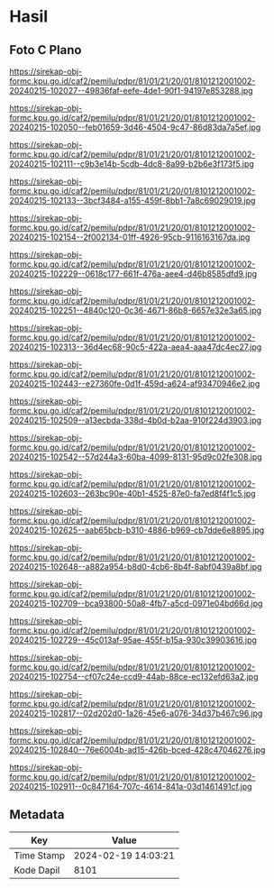 # Hasil

## Foto C Plano

https://sirekap-obj-formc.kpu.go.id/caf2/pemilu/pdpr/81/01/21/20/01/8101212001002-20240215-102027--49836faf-eefe-4de1-90f1-94197e853288.jpg

https://sirekap-obj-formc.kpu.go.id/caf2/pemilu/pdpr/81/01/21/20/01/8101212001002-20240215-102050--feb01659-3d46-4504-9c47-86d83da7a5ef.jpg

https://sirekap-obj-formc.kpu.go.id/caf2/pemilu/pdpr/81/01/21/20/01/8101212001002-20240215-102111--c9b3e14b-5cdb-4dc8-8a99-b2b6e3f173f5.jpg

https://sirekap-obj-formc.kpu.go.id/caf2/pemilu/pdpr/81/01/21/20/01/8101212001002-20240215-102133--3bcf3484-a155-459f-8bb1-7a8c69029019.jpg

https://sirekap-obj-formc.kpu.go.id/caf2/pemilu/pdpr/81/01/21/20/01/8101212001002-20240215-102154--2f002134-01ff-4926-95cb-9116163167da.jpg

https://sirekap-obj-formc.kpu.go.id/caf2/pemilu/pdpr/81/01/21/20/01/8101212001002-20240215-102229--0618c177-661f-476a-aee4-d46b8585dfd9.jpg

https://sirekap-obj-formc.kpu.go.id/caf2/pemilu/pdpr/81/01/21/20/01/8101212001002-20240215-102251--4840c120-0c36-4671-86b8-6657e32e3a65.jpg

https://sirekap-obj-formc.kpu.go.id/caf2/pemilu/pdpr/81/01/21/20/01/8101212001002-20240215-102313--36d4ec68-90c5-422a-aea4-aaa47dc4ec27.jpg

https://sirekap-obj-formc.kpu.go.id/caf2/pemilu/pdpr/81/01/21/20/01/8101212001002-20240215-102443--e27360fe-0d1f-459d-a624-af93470946e2.jpg

https://sirekap-obj-formc.kpu.go.id/caf2/pemilu/pdpr/81/01/21/20/01/8101212001002-20240215-102509--a13ecbda-338d-4b0d-b2aa-910f224d3903.jpg

https://sirekap-obj-formc.kpu.go.id/caf2/pemilu/pdpr/81/01/21/20/01/8101212001002-20240215-102542--57d244a3-60ba-4099-8131-95d9c02fe308.jpg

https://sirekap-obj-formc.kpu.go.id/caf2/pemilu/pdpr/81/01/21/20/01/8101212001002-20240215-102603--263bc90e-40b1-4525-87e0-fa7ed8f4f1c5.jpg

https://sirekap-obj-formc.kpu.go.id/caf2/pemilu/pdpr/81/01/21/20/01/8101212001002-20240215-102625--aab65bcb-b310-4886-b969-cb7dde6e8895.jpg

https://sirekap-obj-formc.kpu.go.id/caf2/pemilu/pdpr/81/01/21/20/01/8101212001002-20240215-102648--a882a954-b8d0-4cb6-8b4f-8abf0439a8bf.jpg

https://sirekap-obj-formc.kpu.go.id/caf2/pemilu/pdpr/81/01/21/20/01/8101212001002-20240215-102709--bca93800-50a8-4fb7-a5cd-0971e04bd66d.jpg

https://sirekap-obj-formc.kpu.go.id/caf2/pemilu/pdpr/81/01/21/20/01/8101212001002-20240215-102729--45c013af-95ae-455f-b15a-930c39903616.jpg

https://sirekap-obj-formc.kpu.go.id/caf2/pemilu/pdpr/81/01/21/20/01/8101212001002-20240215-102754--cf07c24e-ccd9-44ab-88ce-ec132efd63a2.jpg

https://sirekap-obj-formc.kpu.go.id/caf2/pemilu/pdpr/81/01/21/20/01/8101212001002-20240215-102817--02d202d0-1a26-45e6-a076-34d37b467c96.jpg

https://sirekap-obj-formc.kpu.go.id/caf2/pemilu/pdpr/81/01/21/20/01/8101212001002-20240215-102840--76e6004b-ad15-426b-bced-428c47046276.jpg

https://sirekap-obj-formc.kpu.go.id/caf2/pemilu/pdpr/81/01/21/20/01/8101212001002-20240215-102911--0c847164-707c-4614-841a-03d1461491cf.jpg


## Metadata

| Key        | Value               |
| ---------- | ------------------- |
| Time Stamp | 2024-02-19 14:03:21 |
| Kode Dapil | 8101                |



